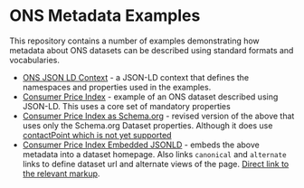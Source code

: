 # ONS Metadata Examples

This repository contains a number of examples demonstrating how metadata about ONS datasets can be described using standard formats and vocabularies.


* [ONS JSON LD Context](ons-context.jsonld) - a JSON-LD context that defines the namespaces and properties used in the examples. 
* [Consumer Price Index](consumer-price-index.jsonld) - example of an ONS dataset described using JSON-LD. This uses a core set of mandatory properties
* [Consumer Price Index as Schema.org](consumer-price-index-schema.org.jsonld) - revised version of the above that uses only the Schema.org Dataset properties. Although it does use [contactPoint which is not yet supported](https://github.com/schemaorg/schemaorg/issues/1472)
* [Consumer Price Index Embedded JSONLD](consumer-price-index-schema.org.html) - embeds the above metadata into a dataset homepage. Also links ``canonical`` and ``alternate`` links to define dataset url and alternate views of the page. [Direct link to the relevant markup](https://github.com/ldodds/ons-metadata-examples/blob/master/consumer-price-index.html#L30).
